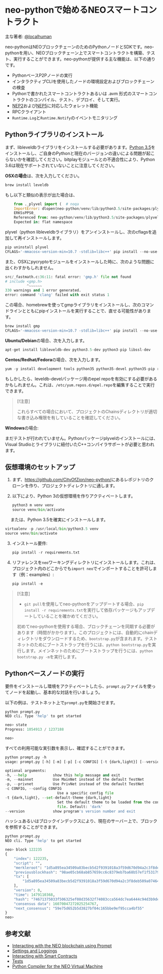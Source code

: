 # neo-pythonで始めるNEOスマートコントラクト

主な著者: [@localhuman](https://github.com/localhuman)

neo-pythonはNEOブロックチェーンのためのPythonノードとSDKです。neo-pythonを用い、NEOブロックチェーン上でスマートコントラクトを構築、テスト、実行することができます。neo-pythonが提供する主な機能は、以下の通りです。

- PythonベースP2Pノードの実行
- インタラクティブCLIを使用したノードの環境設定およびブロックチェーンの検査
- Pythonで書かれたスマートコントラクトあるいは .avm 形式のスマートコントラクトのコンパイル、テスト、デプロイ、そして実行。
- [NEP2](https://github.com/neo-project/proposals/blob/master/nep-2.mediawiki)および[NEP5](https://github.com/neo-project/proposals/blob/master/nep-5.mediawiki)に対応したウォレット機能
- RPCクライアント
- `Runtime.Log`と`Runtime.Notify`のイベントモニタリング

## Pythonライブラリのインストール

まず、libleveldbライブラリをインストールする必要があります。[Python 3.5](https://www.python.org/downloads/release/python-354/)をインストールし、ご自身のPythonと現在のバージョンの違いによる問題が起こらないかを確認してください。bitplayモジュールとの不適合性により、Python 3.6は現在サポートされていないことに注意してください。

**OSXの場合**は、次を入力してください。

```python
brew install leveldb
```

もし以下と類似の表示が出た場合は、

```python
    from ._plyvel import (  # noqa
    ImportError: dlopen(neo-python/venv/lib/python3.5/site-packages/plyvel/_plyvel.cpython-35m-darwin.so, 2): Symbol not found: __ZN7leveldb2DB4OpenERKNS_7Options
    ERKSsPPS0_
    Referenced from: neo-python/venv/lib/python3.5/site-packages/plyvel/_plyvel.cpython-35m-darwin.so
    Expected in: flat namespace
```

plyvel（python libleveldbライブラリ）をアンインストールし、次のcflagsを追加して再インストールします。

```python
pip uninstall plyvel
CFLAGS='-mmacosx-version-min=10.7 -stdlib=libc++' pip install --no-use-wheel plyvel --no-cache-dir --global-option=build_ext --global-option="-I/usr/local/Cellar/leveldb/1.20_2/include/" --global-option="-L/usr/local/lib"
```

また、OSXにpycryptoモジュールをインストールした時に、次のような問題に出くわすかもしれません。

```python
src/_fastmath.c:36:11: fatal error: 'gmp.h' file not found
# include <gmp.h>
          ^~~~~~~
330 warnings and 1 error generated.
error: command 'clang' failed with exit status 1
```

この場合、homebrewを使ってgmpライブラリをインストールし、次のコマンドラインとともにpipインストールを実行することで、直せる可能性があります。

```python
brew install gmp
CFLAGS='-mmacosx-version-min=10.7 -stdlib=libc++' pip install --no-use-wheel pycrypto --no-cache-dir --global-option=build_ext --global-option="-I/usr/local/Cellar/gmp/6.1.2/include/" --global-option="-L/usr/local/lib"
```

**Ubuntu/Debian**の場合、次を入力します。

```python
apt-get install libleveldb-dev python3.5-dev python3-pip libssl-dev
```

**Centos/Redhat/Fedora**の場合、次を入力します。

```python
yum -y install development tools python35 python35-devel python35-pip readline-devel leveldb-devel libffi-devel
```

もしかしたら、leveldb-develパッケージ用のepel repoを有効にする必要があるかもしれません。これは、`/etc/yum.repos.d/epel.repo`を編集することで実行できます。

> [!注意]
> 
> これらすべての場合において、プロジェクトのChainsディレクトリが適切な書き込み権限を有していることを確認してください。

**Windows**の場合:

まだテストが行われていません。Pythonパッケージplyvelのインストールには、Visual Studioとライブラリに紐付いたC++コンパイラサポートが必要と思われます。

## 仮想環境のセットアップ

1. まず、<https://github.com/CityOfZion/neo-python/>にあるレポジトリのクローンを作り、プロジェクトディレクトリに通します。

2. 以下により、Python 3の仮想環境を作りアクティベートします。

   ```python
   python3 m venv venv
   source venv/bin/activate
   ```
　
   または、Python 3.5を確実にインストールします。
   
   ```python
   virtualenv -p /usr/local/bin/python3.5 venv
   source venv/bin/activate
   ```
   
3. インストール要件:

   ```python
   pip install -r requirements.txt
   ```
   
4. リファレンスを`neo`ワーキングディレクトリにインストールします。これは、プロジェクト内のどこからでも`import neo`でインポートすることを許可します（例：examples）:

   ```python
   pip install -e
   ```

> [!注意]
> 
> - `git pull`を使用してneo-pythonをアップデートする場合、`pip install -r requirements.txt`を実行して依存パッケージもアップデートしていることを確かめてください。
> 
> 
> 初めてneo-pythonを使用する場合、ブロックチェーンを同期する必要があります（時間がかかります）。このプロジェクトには、自動的にchainディレクトリをダウンロードするため、`bootstrap.py`が含まれます。テストネットのためにブートストラップを行うには、`python bootstrap.py`を実行します。メインネットのためにブートストラップを行うには、`python bootstrap.py -m`を実行します。

## Pythonベースノードの実行

要件をインストールし環境をアクティベートしたら、`prompt.py`ファイルを使ってノードを起動し、基本的な対話を行いましょう。

以下の例は、テストネット上で`prompt.py`を開始させます。

```python
python prompt.py
NEO cli. Type 'help' to get started

neo> state
Progress: 1054913 / 1237188

neo>
```

すべての利用可能な実引数を表示し、確認することができます。

```python
python prompt.py -h
usage: prompt.py [-h] [-m] [-p] [-c CONFIG] [-t {dark,light}] [--version]

optional arguments:
-h, --help            show this help message and exit
-m, --mainnet         Use MainNet instead of the default TestNet
-p, --privnet         Use PrivNet instead of the default TestNet
-c CONFIG, --config CONFIG
                        Use a specific config file
-t {dark,light}, --set-default-theme {dark,light}
                        Set the default theme to be loaded from the config
                        file. Default: 'dark'
--version             show program's version number and exit
```

ハッシュあるいはブロックインデックスにより、現在のサーバー上で、ブロックを参照することができます。

```python
python prompt.py
NEO cli. Type 'help' to get started

neo> block 122235
{
    "index": 122235,
    "script": "",
    "merkleroot": "1d5a895ea34509a83becb5d2f9391018a3f59d670d94a2c3f8deb509a07464bd",
    "previousblockhash": "98ae05cb68ab857659cc6c8379eb7ba68b57ef1f5317904c295341d82d0a1713",
    "tx": [
        "1d5a895ea34509a83becb5d2f9391018a3f59d670d94a2c3f8deb509a07464bd"
    ],
    "version": 0,
    "time": 1479110368,
    "hash": "74671375033f506325ef08d35632f74083cca564dc7ea6444c94d3b9dec3f61b",
    "consensus data": 16070047272025254767,
    "next_consensus": "59e75d652b5d3827bf04c165bbe9ef95cca4bf55"
}
neo>
```

## 参考文献

- [Interacting with the NEO blockchain using Prompt](python\prompt.md)
- [Settings and Loggings](python\logging.md)
- [Interacting with Smart Contracts](python\smartcont.md)
- [Tests](python\tests.md)
- [Python Compiler for the NEO Virtual Machine](python\compiler.md)

